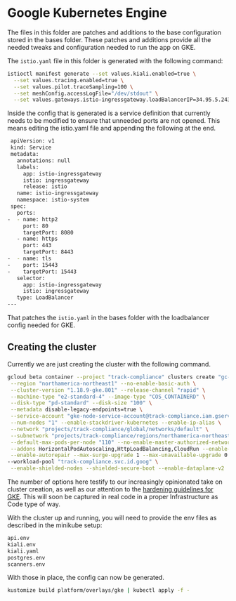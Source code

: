 # Google Kubernetes Engine

The files in this folder are patches and additions to the base configuration
stored in the bases folder.  These patches and additions provide all the needed
tweaks and configuration needed to run the app on GKE.

The `istio.yaml` file in this folder is generated with the following command:

```sh
istioctl manifest generate --set values.kiali.enabled=true \
  --set values.tracing.enabled=true \
  --set values.pilot.traceSampling=100 \
  --set meshConfig.accessLogFile="/dev/stdout" \
  --set values.gateways.istio-ingressgateway.loadBalancerIP=34.95.5.243 > istio.yaml
```

Inside the config that is generated is a service definition that currently needs to be modified to ensure that unneeded ports are not opened. This means editing the istio.yaml file and appending the following at the end.

```bash
 apiVersion: v1
 kind: Service
 metadata:
   annotations: null
   labels:
     app: istio-ingressgateway
     istio: ingressgateway
     release: istio
   name: istio-ingressgateway
   namespace: istio-system
 spec:
   ports:
-  - name: http2
     port: 80
     targetPort: 8080
   - name: https
     port: 443
     targetPort: 8443
-  - name: tls
-    port: 15443
-    targetPort: 15443
   selector:
     app: istio-ingressgateway
     istio: ingressgateway
   type: LoadBalancer
---
```

That patches the `istio.yaml` in the bases folder with the loadbalancer config
needed for GKE.


## Creating the cluster

Currently we are just creating the cluster with the following command.

```sh
gcloud beta container --project "track-compliance" clusters create "gc-tracker" \
 --region "northamerica-northeast1" --no-enable-basic-auth \
 --cluster-version "1.18.9-gke.801" --release-channel "rapid" \
 --machine-type "e2-standard-4" --image-type "COS_CONTAINERD" \
 --disk-type "pd-standard" --disk-size "100" \
 --metadata disable-legacy-endpoints=true \
 --service-account "gke-node-service-account@track-compliance.iam.gserviceaccount.com" \
 --num-nodes "1" --enable-stackdriver-kubernetes --enable-ip-alias \
 --network "projects/track-compliance/global/networks/default" \
 --subnetwork "projects/track-compliance/regions/northamerica-northeast1/subnetworks/default" \
 --default-max-pods-per-node "110" --no-enable-master-authorized-networks \
 --addons HorizontalPodAutoscaling,HttpLoadBalancing,CloudRun --enable-autoupgrade \
 --enable-autorepair --max-surge-upgrade 1 --max-unavailable-upgrade 0 \
--workload-pool "track-compliance.svc.id.goog" \
 --enable-shielded-nodes --shielded-secure-boot --enable-dataplane-v2
```

The number of options here testify to our increasingly opinionated take on
cluster creation, as well as our attention to the [hardening guidelines for
GKE](https://cloud.google.com/kubernetes-engine/docs/how-to/hardening-your-cluster).
This will soon be captured in real code in a proper Infrastructure as Code type
of way.

With the cluster up and running, you will need to provide the env files as
described in the minikube setup:

```sh
api.env
kiali.env
kiali.yaml
postgres.env
scanners.env
```
With those in place, the config can now be generated.

```sh
kustomize build platform/overlays/gke | kubectl apply -f -
```
